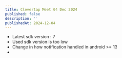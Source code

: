 ```yaml
---
title: Clevertap Meet 04 Dec 2024
published: false
description: ''
publishedAt: 2024-12-04
---
```


- Latest sdk version : 7
- Used sdk version is too low
- Change in how notification handled in android >= 13
- 
